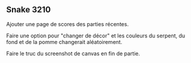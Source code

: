  ## Snake 3210

 Ajouter une page de scores des parties récentes.

Faire une option pour "changer de décor" et les couleurs du serpent, du fond et de la pomme changerait aléatoirement.

Faire le truc du screenshot de canvas en fin de partie.
